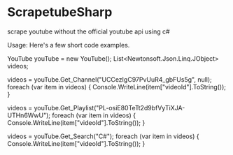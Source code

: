 # ScrapetubeSharp
scrape youtube without the official youtube api using c#

Usage:
Here's a few short code examples.

 YouTube youTube = new YouTube();
 List<Newtonsoft.Json.Linq.JObject> videos;
 
 videos = youTube.Get_Channel("UCCezIgC97PvUuR4_gbFUs5g", null);
 foreach (var item in videos)
 {
     Console.WriteLine(item["videoId"].ToString());
 }
 
videos = youTube.Get_Playlist("PL-osiE80TeTt2d9bfVyTiXJA-UTHn6WwU");
foreach (var item in videos)
{
    Console.WriteLine(item["videoId"].ToString());
}

videos = youTube.Get_Search("C#");
foreach (var item in videos)
{
    Console.WriteLine(item["videoId"].ToString());
}


